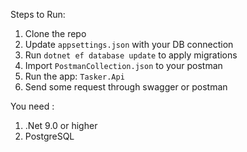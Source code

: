 Steps to Run:
1. Clone the repo
2. Update `appsettings.json` with your DB connection
3. Run `dotnet ef database update` to apply migrations
4. Import `PostmanCollection.json` to your postman
5. Run the app: `Tasker.Api`
6. Send some request through swagger or postman

You need :
1. .Net 9.0 or higher
2. PostgreSQL
